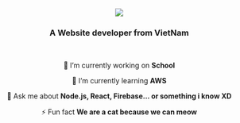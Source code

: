 

<h1 align="center">
    <img src="https://readme-typing-svg.herokuapp.com/?font=Righteous&size=35&center=true&vCenter=true&width=500&height=70&duration=4000&lines=Hi+There!+👋;+I'm+TuiTenThai+!" />
</h1>

<h3 align="center">A Website developer from VietNam</h3>

<br/>

<div align="center">
 
 🔭 I’m currently working on **School**
 
 🌱 I’m currently learning **AWS**

💬 Ask me about **Node.js, React, Firebase... or something i know XD**

⚡ Fun fact **We are a cat because we can meow**

 </div>

